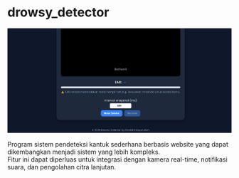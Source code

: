 # drowsy_detector

![Tampilan Sistem](img1.png)

Program sistem pendeteksi kantuk sederhana berbasis website yang dapat dikembangkan menjadi sistem yang lebih kompleks.  
Fitur ini dapat diperluas untuk integrasi dengan kamera real-time, notifikasi suara, dan pengolahan citra lanjutan.
